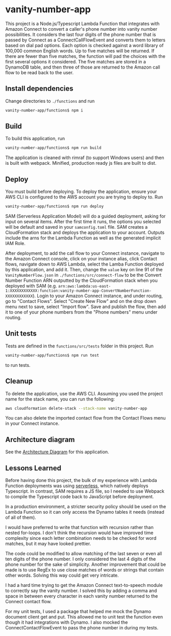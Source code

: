 # vanity-number-app

This project is a Node.js/Typescript Lambda Function that integrates with Amazon Connect to convert a caller's phone number into vanity number possibilities. It considers the last four digits of the phone number that is passed by Connect as a ConnectCallFlowEvent and converts them to letters based on dial pad options. Each option is checked against a word library of 100,000 common English words. Up to five matches will be returned. If there are fewer than five matches, the function will pad the choices with the first several options it considered. The five matches are stored in a DynamoDB table, and then three of those are returned to the Amazon call flow to be read back to the user.

## Install dependencies

Change directories to `./functions` and run

```bash
vanity-number-app/functions$ npm i
```

## Build
To build this application, run

```bash
vanity-number-app/functions$ npm run build
```
The application is cleaned with rimraf (to support Windows users) and then is built with webpack. Minified, production ready js files are built to dist.

## Deploy
You must build before deploying. To deploy the application, ensure your AWS CLI is configured to the AWS account you are trying to deploy to. Run

```bash
vanity-number-app/functions$ npm run deploy
```
SAM (Serverless Application Model) will do a guided deployment, asking for input on several items. After the first time it runs, the options you selected will be default and saved in your `samconfig.toml` file. SAM creates a CloudFormation stack and deploys the application to your account. Outputs include the arns for the Lambda Function as well as the generated implicit IAM Role.

After deployment, to add the call flow to your Connect instance, navigate to the Amazon Connect console, click on your instance alias, click Contact flows, navigate down to AWS Lambda, select the Lamba Function deployed by this application, and add it. Then, change the `value` key on line 91 of the `VanityNumberFlow.json` in `./functions/src/connect-flow` to be the Convert Number Function ARN outputted by the CloudFormation stack when you deployed with SAM (e.g. `arn:aws:lambda:us-east-1:XXXXXXXXXXXX:function:vanity-number-app-ConvertNumberFunction-XXXXXXXXXXXX`). Login to your Amazon Connect instance, and under routing, go to "Contact Flows". Select "Create New Flow" and on the drop down menu next to save, select "Import flow". Save and publish the flow, then add it to one of your phone numbers from the "Phone numbers" menu under routing.

## Unit tests

Tests are defined in the `functions/src/tests` folder in this project. Run

```bash
vanity-number-app/functions$ npm run test
```
to run tests.

## Cleanup

To delete the application, use the AWS CLI. Assuming you used the project name for the stack name, you can run the following:

```bash
aws cloudformation delete-stack --stack-name vanity-number-app
```
You can also delete the imported contact flow from the Contact Flows menu in your Connect instance.

## Architecture diagram

See the [Architecture Diagram](https://app.cloudcraft.co/view/537f7161-3d79-4d1c-b946-d2b84a539512?key=NZLmW7XOmgNYy8ackmdscA) for this application.

## Lessons Learned

Before having done this project, the bulk of my experience with Lambda Function deployments was using [serverless](https://www.serverless.com), which natively deploys Typescript. In contrast, SAM requires a JS file, so I needed to use Webpack to compile the Typescript code back to JavaScript before deployment.

In a production environment, a stricter security policy should be used on the Lambda Function so it can only access the Dynamo tables it needs (instead of all of them).

I would have preferred to write that function with recursion rather than nested for-loops. I don't think the recursion would have improved time complexity since each letter combination needs to be checked for word matches, but it may have looked prettier.

The code could be modified to allow matching of the last seven or even all ten digits of the phone number. I only considered the last 4 digits of the phone number for the sake of simplicity. Another improvement that could be made is to use RegEx to use close matches of words or strings that contain other words. Solving this way could get very intricate.

I had a hard time trying to get the Amazon Connect text-to-speech module to correctly say the vanity number. I solved this by adding a comma and space in between every character in each vanity number returned to the Connect contact flow.

For my unit tests, I used a package that helped me mock the Dynamo document client get and put. This allowed me to unit test the function even though it had integrations with Dynamo. I also mocked the ConnectContactFlowEvent to pass the phone number in during my tests.
